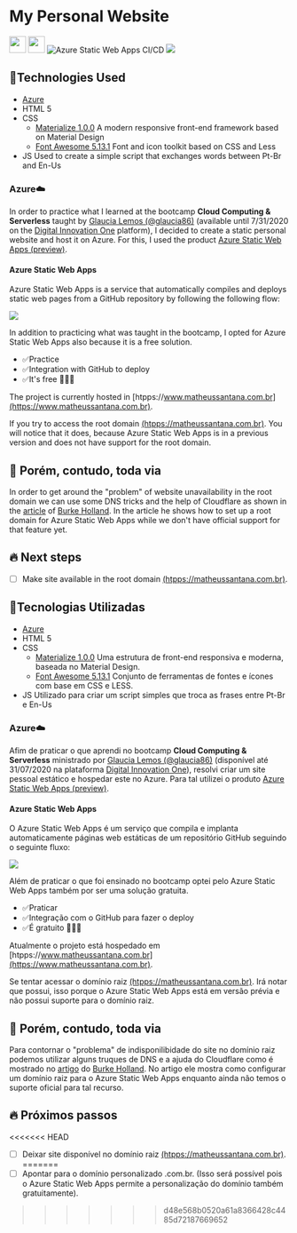 # My Personal Website
[<img src="https://upload.wikimedia.org/wikipedia/commons/thumb/0/05/Flag_of_Brazil.svg/2000px-Flag_of_Brazil.svg.png" height="30">](https://github.com/matheussantanads/matheussantana.com.br#tecnologias-utilizadas) [<img src="https://upload.wikimedia.org/wikipedia/commons/thumb/a/a4/Flag_of_the_United_States.svg/2000px-Flag_of_the_United_States.svg.png" height="30">](https://github.com/matheussantanads/matheussantana.com.br#technologies-used) ![Azure Static Web Apps CI/CD](https://github.com/matheussantanads/matheussantana.com.br/workflows/Azure%20Static%20Web%20Apps%20CI/CD/badge.svg)
[<img src="https://i.imgur.com/qIXlR9Y.png">](https://purple-sand-08fa9d410.azurestaticapps.net/) 

## 🚀Technologies Used
- [Azure](https://azure.microsoft.com/)
- HTML 5
- CSS
	- [Materialize 1.0.0](https://materializecss.com/)
        A modern responsive front-end framework based on Material Design
	- [Font Awesome 5.13.1](https://fontawesome.com/)
        Font and icon toolkit based on CSS and Less
- JS
    Used to create a simple script that exchanges words between Pt-Br and En-Us

### Azure☁️
In order to practice what I learned at the bootcamp **Cloud Computing & Serverless** taught by [Glaucia Lemos (@glaucia86)](https://github.com/glaucia86) (available until 7/31/2020 on the [Digital Innovation One]([https://web.digitalinnovation.one/](https://web.digitalinnovation.one/)) platform), I decided to create a static personal website and host it on Azure. For this, I used the product [Azure Static Web Apps (preview)](https://docs.microsoft.com/en-us/azure/static-web-apps/).

#### Azure Static Web Apps
Azure Static Web Apps is a service that automatically compiles and deploys static web pages from a GitHub repository by following the following flow:

[<img src="https://docs.microsoft.com/en-us/azure/static-web-apps/media/overview/static-apps-overview.png">](https://docs.microsoft.com/en-us/azure/static-web-apps/media/overview/static-apps-overview.png) 

In addition to practicing what was taught in the bootcamp, I opted for Azure Static Web Apps also because it is a free solution.
- ✅Practice
- ✅Integration with GitHub to deploy
- ✅It's free 🤑🤑🤑

The project is currently hosted in [htpps://www.matheussantana.com.br](https://www.matheussantana.com.br).

If you try to access the root domain [(htpps://matheussantana.com.br)](https://matheussantana.com.br). You will notice that it does, because Azure Static Web Apps is in a previous version and does not have support for the root domain.

## 🤔 Porém, contudo, toda via
In order to get around the "problem" of website unavailability in the root domain we can use some DNS tricks and the help of Cloudflare as shown in the [article](https://burkeholland.github.io/posts/static-app-root-domain/) of [Burke Holland](https://burkeholland.github.io/resume/). In the article he shows how to set up a root domain for Azure Static Web Apps while we don't have official support for that feature yet.

## 🔥 Next steps
- [ ] Make site available in the root domain [(htpps://matheussantana.com.br)](https://matheussantana.com.br). 

## 🚀Tecnologias Utilizadas
- [Azure](https://azure.microsoft.com/)
- HTML 5
- CSS
	- [Materialize 1.0.0](https://materializecss.com/)
        Uma estrutura de front-end responsiva e moderna, baseada no Material Design.
	- [Font Awesome 5.13.1](https://fontawesome.com/)
        Conjunto de ferramentas de fontes e ícones com base em CSS e LESS.
- JS
    Utilizado para criar um script simples que troca as frases entre Pt-Br e En-Us

### Azure☁️
Afim de praticar o que aprendi no bootcamp **Cloud Computing & Serverless** ministrado por [Glaucia Lemos (@glaucia86)](https://github.com/glaucia86) (disponível até 31/07/2020 na plataforma [Digital Innovation One]([https://web.digitalinnovation.one/](https://web.digitalinnovation.one/))), resolvi criar um site pessoal estático e hospedar este no Azure. Para tal utilizei o produto [Azure Static Web Apps (preview)](https://docs.microsoft.com/pt-br/azure/static-web-apps/).

#### Azure Static Web Apps
O Azure Static Web Apps é um serviço que compila e implanta automaticamente páginas web estáticas de um repositório GitHub seguindo o seguinte fluxo:

[<img src="https://docs.microsoft.com/pt-br/azure/static-web-apps/media/overview/static-apps-overview.png">](https://docs.microsoft.com/pt-br/azure/static-web-apps/media/overview/static-apps-overview.png) 

Além de praticar o que foi ensinado no bootcamp optei pelo Azure Static Web Apps também por ser uma solução gratuita.
- ✅Praticar
- ✅Integração com o GitHub para fazer o deploy
- ✅É gratuito 🤑🤑🤑

Atualmente o projeto está hospedado em [htpps://www.matheussantana.com.br](https://www.matheussantana.com.br).

Se tentar acessar o domínio raiz [(htpps://matheussantana.com.br)](https://matheussantana.com.br). Irá notar que possui, isso porque o Azure Static Web Apps está em versão prévia e não possui suporte para o domínio raiz.

## 🤔 Porém, contudo, toda via
Para contornar o "problema" de indisponilibidade do site no domínio raiz podemos utilizar alguns truques de DNS e a ajuda do Cloudflare como é mostrado no [artigo](https://burkeholland.github.io/posts/static-app-root-domain/) do [Burke Holland](https://burkeholland.github.io/resume/). No artigo ele mostra como configurar um domínio raiz para o Azure Static Web Apps enquanto ainda não temos o suporte oficial para tal recurso.

## 🔥 Próximos passos
<<<<<<< HEAD
- [ ] Deixar site disponível no domínio raiz [(htpps://matheussantana.com.br)](https://matheussantana.com.br). 
=======
- [ ] Apontar para o domínio personalizado .com.br. (Isso será possível pois o Azure Static Web Apps permite a personalização do domínio também gratuitamente).
>>>>>>> d48e568b0520a61a8366428c4485d72187669652
